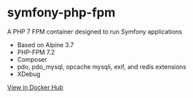 # symfony-php-fpm
A PHP 7 FPM container designed to run Symfony applications

* Based on Alpine 3.7
* PHP-FPM 7.2
* Composer
* pdo, pdo_mysql, opcache mysqli, exif, and redis extensions
* XDebug

[View in Docker Hub](https://hub.docker.com/r/totalmerchandise/symfony-php-fpm/)
